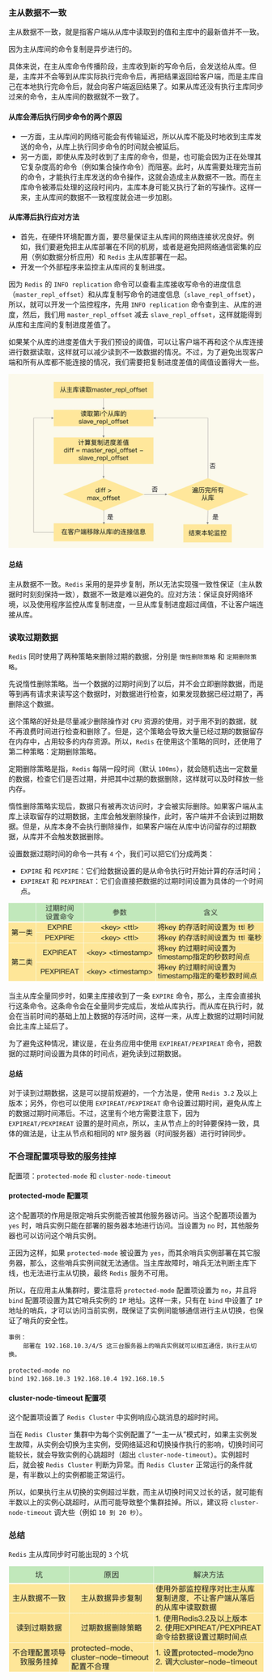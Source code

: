 ### 主从数据不一致

主从数据不一致，就是指客户端从从库中读取到的值和主库中的最新值并不一致。

因为主从库间的命令复制是异步进行的。

具体来说，在主从库命令传播阶段，主库收到新的写命令后，会发送给从库。但是，主库并不会等到从库实际执行完命令后，再把结果返回给客户端，而是主库自己在本地执行完命令后，就会向客户端返回结果了。如果从库还没有执行主库同步过来的命令，主从库间的数据就不一致了。

#### 从库会滞后执行同步命令的两个原因

- 一方面，主从库间的网络可能会有传输延迟，所以从库不能及时地收到主库发送的命令，从库上执行同步命令的时间就会被延后。
- 另一方面，即使从库及时收到了主库的命令，但是，也可能会因为正在处理其它复杂度高的命令（例如集合操作命令）而阻塞。此时，从库需要处理完当前的命令，才能执行主库发送的命令操作，这就会造成主从数据不一致。而在主库命令被滞后处理的这段时间内，主库本身可能又执行了新的写操作。这样一来，主从库间的数据不一致程度就会进一步加剧。

#### 从库滞后执行应对方法

- 首先，在硬件环境配置方面，要尽量保证主从库间的网络连接状况良好。例如，我们要避免把主从库部署在不同的机房，或者是避免把网络通信密集的应用（例如数据分析应用）和 `Redis` 主从库部署在一起。
- 开发一个外部程序来监控主从库间的复制进度。

因为 `Redis` 的 `INFO replication` 命令可以查看主库接收写命令的进度信息（`master_repl_offset`）和从库复制写命令的进度信息（`slave_repl_offset`），所以，就可以开发一个监控程序，先用 `INFO replication` 命令查到主、从库的进度，然后，我们用 `master_repl_offset` 减去 `slave_repl_offset`，这样就能得到从库和主库间的复制进度差值了。

如果某个从库的进度差值大于我们预设的阈值，可以让客户端不再和这个从库连接进行数据读取，这样就可以减少读到不一致数据的情况。不过，为了避免出现客户端和所有从库都不能连接的情况，我们需要把复制进度差值的阈值设置得大一些。


![Redis监控主从复制](../../Picture/Redis监控主从复制.webp)

#### 总结
主从数据不一致。`Redis` 采用的是异步复制，所以无法实现强一致性保证（主从数据时时刻刻保持一致），数据不一致是难以避免的。应对方法：保证良好网络环境，以及使用程序监控从库复制进度，一旦从库复制进度超过阈值，不让客户端连接从库。

### 读取过期数据

`Redis` 同时使用了两种策略来删除过期的数据，分别是 `惰性删除策略` 和 `定期删除策略`。

先说惰性删除策略。当一个数据的过期时间到了以后，并不会立即删除数据，而是等到再有请求来读写这个数据时，对数据进行检查，如果发现数据已经过期了，再删除这个数据。

这个策略的好处是尽量减少删除操作对 `CPU` 资源的使用，对于用不到的数据，就不再浪费时间进行检查和删除了。但是，这个策略会导致大量已经过期的数据留存在内存中，占用较多的内存资源。所以，`Redis` 在使用这个策略的同时，还使用了第二种策略：定期删除策略。

定期删除策略是指，`Redis` 每隔一段时间（默认 `100ms`），就会随机选出一定数量的数据，检查它们是否过期，并把其中过期的数据删除，这样就可以及时释放一些内存。

惰性删除策略实现后，数据只有被再次访问时，才会被实际删除。如果客户端从主库上读取留存的过期数据，主库会触发删除操作，此时，客户端并不会读到过期数据。但是，从库本身不会执行删除操作，如果客户端在从库中访问留存的过期数据，从库并不会触发数据删除。

设置数据过期时间的命令一共有 `4` 个，我们可以把它们分成两类：
- `EXPIRE` 和 `PEXPIRE`：它们给数据设置的是从命令执行时开始计算的存活时间；
- `EXPIREAT` 和 `PEXPIREAT`：它们会直接把数据的过期时间设置为具体的一个时间点。

![Redis过期时间命令](../../Picture/Redis过期时间命令.webp)

当主从库全量同步时，如果主库接收到了一条 `EXPIRE` 命令，那么，主库会直接执行这条命令。这条命令会在全量同步完成后，发给从库执行。而从库在执行时，就会在当前时间的基础上加上数据的存活时间，这样一来，从库上数据的过期时间就会比主库上延后了。

为了避免这种情况，建议是，在业务应用中使用 `EXPIREAT/PEXPIREAT` 命令，把数据的过期时间设置为具体的时间点，避免读到过期数据。


#### 总结
 对于读到过期数据，这是可以提前规避的，一个方法是，使用 `Redis 3.2` 及以上版本；另外，你也可以使用 `EXPIREAT/PEXPIREAT` 命令设置过期时间，避免从库上的数据过期时间滞后。不过，这里有个地方需要注意下，因为 `EXPIREAT/PEXPIREAT` 设置的是时间点，所以，主从节点上的时钟要保持一致，具体的做法是，让主从节点和相同的 `NTP` 服务器（时间服务器）进行时钟同步。

### 不合理配置项导致的服务挂掉

配置项：`protected-mode` 和 `cluster-node-timeout`

#### protected-mode 配置项

这个配置项的作用是限定哨兵实例能否被其他服务器访问。当这个配置项设置为 `yes` 时，哨兵实例只能在部署的服务器本地进行访问。当设置为 `no` 时，其他服务器也可以访问这个哨兵实例。

正因为这样，如果 `protected-mode` 被设置为 `yes`，而其余哨兵实例部署在其它服务器，那么，这些哨兵实例间就无法通信。当主库故障时，哨兵无法判断主库下线，也无法进行主从切换，最终 `Redis` 服务不可用。

所以，在应用主从集群时，要注意将 `protected-mode` 配置项设置为 `no`，并且将 `bind` 配置项设置为其它哨兵实例的 `IP` 地址。这样一来，只有在 `bind` 中设置了 `IP` 地址的哨兵，才可以访问当前实例，既保证了实例间能够通信进行主从切换，也保证了哨兵的安全性。

```
事例：
    部署在 192.168.10.3/4/5 这三台服务器上的哨兵实例就可以相互通信，执行主从切换。

protected-mode no
bind 192.168.10.3 192.168.10.4 192.168.10.5
```

#### cluster-node-timeout 配置项

这个配置项设置了 `Redis Cluster` 中实例响应心跳消息的超时时间。

当在 `Redis Cluster` 集群中为每个实例配置了“一主一从”模式时，如果主实例发生故障，从实例会切换为主实例，受网络延迟和切换操作执行的影响，切换时间可能较长，就会导致实例的心跳超时（超出 `cluster-node-timeout`）。实例超时后，就会被 `Redis Cluster` 判断为异常。而 `Redis Cluster` 正常运行的条件就是，有半数以上的实例都能正常运行。

所以，如果执行主从切换的实例超过半数，而主从切换时间又过长的话，就可能有半数以上的实例心跳超时，从而可能导致整个集群挂掉。所以，建议将 `cluster-node-timeout` 调大些（例如 `10 到 20 秒`）。


### 总结

`Redis` 主从库同步时可能出现的 `3` 个坑

![Redis主从库同步时可能出现的3个坑](../../Picture/Redis主从库同步时可能出现的3个坑.webp)
